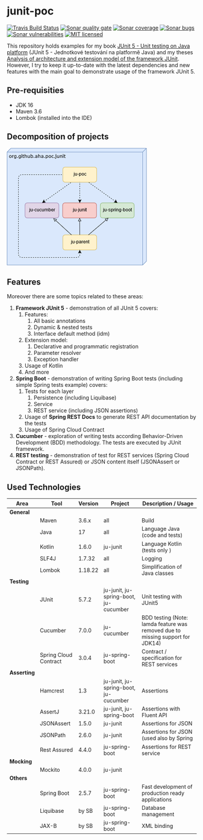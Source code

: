 # junit-poc
[![Travis Build Status][travis-image]][travis-url-main] [![Sonar quality gate][sonar-quality-gate]][sonar-url] [![Sonar coverage][sonar-coverage]][sonar-url] [![Sonar bugs][sonar-bugs]][sonar-url] [![Sonar vulnerabilities][sonar-vulnerabilities]][sonar-url] [![MIT licensed][mit-badge]](./LICENSE.txt)


This repository holds examples for my book [JUnit 5 - Unit testing on Java platform](http://knihy.pecinovsky.cz/54_junit5) (JUnit 5 - Jednotkové testování na platformě Java)
and my theses [Analysis of architecture and extension model of the framework JUnit](https://theses.cz/id/p7ghon). However, I try to keep it up-to-date with the latest
dependencies and new features with the main goal to demonstrate usage of the framework JUnit 5.

## Pre-requisities
* JDK 16
* Maven 3.6
* Lombok (installed into the IDE)

## Decomposition of projects
![Build model](build-model.png?raw=true "Build model")

## Features
 Moreover there are some topics related to these areas:
1. **Framework JUnit 5** - demonstration of all JUnit 5 covers:
    1. Features: 
        1. All basic annotations
        1. Dynamic & nested tests
        1. Interface default method (idm)
    1. Extension model:
        1. Declarative and programmatic registration
        1. Parameter resolver
        1. Exception handler
    1. Usage of Kotlin
    1. And more
1. **Spring Boot** - demonstration of writing Spring Boot tests (including simple Spring tests example) covers:
    1. Tests for each layer
    	1. Persistence (including Liquibase)
    	1. Service
    	1. REST service (including JSON assertions)
    1. Usage of **Spring REST Docs** to generate REST API documentation by the tests
    1. Usage of Spring Cloud Contract 
1. **Cucumber** - exploration of writing tests according Behavior-Driven Development (BDD) methodology. The tests are executed by JUnit framework.
1. **REST testing** - demonstration of test for REST services (Spring Cloud Contract or REST Assured) or JSON content itself (JSONAssert or JSONPath).

## Used Technologies

| Area          | Tool                  | Version      | Project                                | Description / Usage                      |
| ----------    | --------------------- | ------------ | -------------------------------------- | ---------------------------------------- |
| **General**   |                       |              |                                        |                                          |
|               | Maven                 | 3.6.x        | all                                    | Build                                    |
|               | Java                  | 17           | all                                    | Language Java  (code and tests)          |
|               | Kotlin                | 1.6.0        | ju-junit                               | Language Kotlin (tests only   )          |
|               | SLF4J                 | 1.7.32       | all                                    | Logging                                  |
|               | Lombok                | 1.18.22      | all                                    | Simplification of Java classes           |
| **Testing**   |                       |              |                                        |                                          |
|               | JUnit                 | 5.7.2        | ju-junit, ju-spring-boot, ju-cucumber  | Unit testing with JUnit5                 |
|               | Cucumber              | 7.0.0        | ju-cucumber                            | BDD testing (Note: lamda feature was removed due to missing support for JDK14)                             |
|               | Spring Cloud Contract | 3.0.4        | ju-spring-boot                         | Contract / specification for REST services |
| **Asserting** |                       |              |                                        |                                          |
|               | Hamcrest              | 1.3          | ju-junit, ju-spring-boot, ju-cucumber  | Assertions                               |
|               | AssertJ               | 3.21.0       | ju-junit, ju-spring-boot               | Assertions with Fluent API               |
|               | JSONAssert            | 1.5.0        | ju-junit                               | Assertions for JSON                      |
|               | JSONPath              | 2.6.0        | ju-junit                               | Assertions for JSON (used also by Spring |
|               | Rest Assured          | 4.4.0        | ju-spring-boot                         | Assertions for REST service              |
| **Mocking**   |                       |              |                                        |                                          |
|               | Mockito               | 4.0.0        | ju-junit                               |                                          |
| **Others**    |                       |              |                                        |                                          |
|               | Spring Boot           | 2.5.7        | ju-spring-boot                         | Fast development of production ready applications |
|               | Liquibase             | by SB        | ju-spring-boot                         | Database management                      |
|               | JAX-B                 | by SB        | ju-spring-boot                         | XML binding                              |

[travis-url-main]: https://app.travis-ci.com/github/arnosthavelka/junit-poc
[travis-image]: https://travis-ci.com/arnosthavelka/junit-poc.svg?branch=develop

[sonar-url]: https://sonarcloud.io/dashboard?id=arnosthavelka_junit-poc
[sonar-quality-gate]: https://sonarcloud.io/api/project_badges/measure?project=arnosthavelka_junit-poc&metric=alert_status
[sonar-coverage]: https://sonarcloud.io/api/project_badges/measure?project=arnosthavelka_junit-poc&metric=coverage
[sonar-bugs]: https://sonarcloud.io/api/project_badges/measure?project=arnosthavelka_junit-poc&metric=bugs
[sonar-vulnerabilities]: https://sonarcloud.io/api/project_badges/measure?project=arnosthavelka_junit-poc&metric=vulnerabilities
[mit-badge]: https://img.shields.io/badge/license-MIT-maroon.svg
